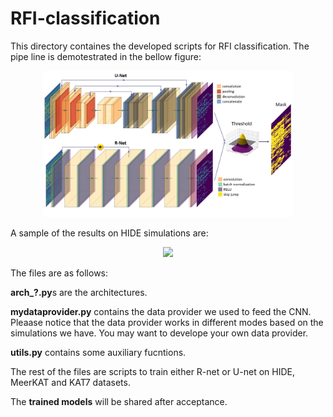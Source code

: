 # RFI-classification

This directory containes the developed scripts for RFI classification. The pipe line is demotestrated in the bellow figure:

<p align="center">
  <img src="../images/pipeline.jpg" width="400"/>
</p>

A sample of the results on HIDE simulations are:

<p align="center">
  <img src="../images/samples.jpg" width="400"/>
</p>

The files are as follows:

**arch_?.py**s are the architectures. 

**mydataprovider.py** contains the data provider we used to feed the CNN. Pleaase notice that the data provider works in different modes based on the simulations we have. You may want to develope your own data provider.

**utils.py** contains some auxiliary fucntions.

The rest of the files are scripts to train either R-net or U-net on HIDE, MeerKAT and KAT7 datasets. 

The **trained models** will be shared after acceptance.

